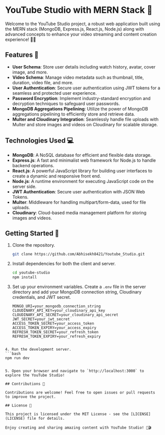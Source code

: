 # YouTube Studio with MERN Stack 🚀

Welcome to the YouTube Studio project, a robust web application built using the MERN stack (MongoDB, Express.js, React.js, Node.js) along with advanced concepts to enhance your video streaming and content creation experience! 🎥🔥

## Features 🌟

- **User Schema**: Store user details including watch history, avatar, cover image, and more.
- **Video Schema**: Manage video metadata such as thumbnail, title, duration, video file, and more.
- **User Authentication**: Secure user authentication using JWT tokens for a seamless and protected user experience.
- **Password Encryption**: Implement industry-standard encryption and decryption techniques to safeguard user passwords.
- **MongoDB Aggregations Pipelining**: Utilize the power of MongoDB aggregations pipelining to efficiently store and retrieve data.
- **Multer and Cloudinary Integration**: Seamlessly handle file uploads with Multer and store images and videos on Cloudinary for scalable storage.

## Technologies Used 💻

- **MongoDB**: A NoSQL database for efficient and flexible data storage.
- **Express.js**: A fast and minimalist web framework for Node.js to handle backend operations.
- **React.js**: A powerful JavaScript library for building user interfaces to create a dynamic and responsive front end.
- **Node.js**: A runtime environment for executing JavaScript code on the server side.
- **JWT Authentication**: Secure user authentication with JSON Web Tokens.
- **Multer**: Middleware for handling multipart/form-data, used for file uploads.
- **Cloudinary**: Cloud-based media management platform for storing images and videos.

## Getting Started 🚀

1. Clone the repository.

   ```bash
   git clone https://github.com/Abhisekh8421/Youtube_Studio.git
   ```

2. Install dependencies for both the client and server.

   ```bash
   cd youtube-studio
   npm install

   ```

3. Set up your environment variables. Create a `.env` file in the server directory and add your MongoDB connection string, Cloudinary credentials, and JWT secret.
   ```env
   MONGO_URI=your_mongodb_connection_string
   CLOUDINARY_API_KEY=your_cloudinary_api_key
   CLOUDINARY_API_SECRET=your_cloudinary_api_secret
   JWT_SECRET=your_jwt_secret
   ACCESS_TOKEN_SECRET=your_access_token
   ACCESS_TOKEN_EXPIRY=your_access_expiry
   REFRESH_TOKEN_SECRET=your_refresh_token
   REFRESH_TOKEN_EXPIRY=your_refresh_expiry
   ```

````

4. Run the development server.
```bash
npm run dev


5. Open your browser and navigate to `http://localhost:3000` to explore the YouTube Studio!

## Contributions 🤝

Contributions are welcome! Feel free to open issues or pull requests to improve the project.

## License 📝

This project is licensed under the MIT License - see the [LICENSE](LICENSE) file for details.

Enjoy creating and sharing amazing content with YouTube Studio! 🚀🎬
````
